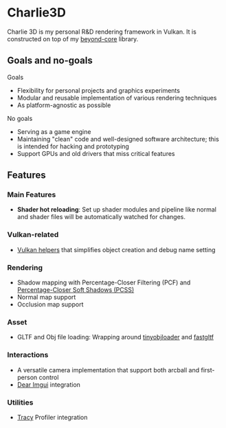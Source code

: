 # Charlie3D

Charlie 3D is my personal R&D rendering framework in Vulkan. It is constructed on top of
my [beyond-core](https://github.com/Beyond-Engine/Core) library.

## Goals and no-goals

Goals

- Flexibility for personal projects and graphics experiments
- Modular and reusable implementation of various rendering techniques
- As platform-agnostic as possible

No goals

- Serving as a game engine
- Maintaining "clean" code and well-designed software architecture; this is intended for hacking and prototyping
- Support GPUs and old drivers that miss critical features

## Features

### Main Features

- **Shader hot reloading**: Set up shader modules and pipeline like normal and shader files will be automatically
  watched for changes.

### Vulkan-related

- [Vulkan helpers](Charlie/vulkan_helpers) that simplifies object creation and debug name setting

### Rendering

- Shadow mapping with Percentage-Closer Filtering (PCF)
  and [Percentage-Closer Soft Shadows (PCSS)](https://developer.download.nvidia.cn/shaderlibrary/docs/shadow_PCSS.pdf)
- Normal map support
- Occlusion map support

### Asset

- GLTF and Obj file loading: Wrapping around [tinyobjloader](https://github.com/tinyobjloader/tinyobjloader)
  and [fastgltf](https://github.com/spnda/fastgltf)

### Interactions

- A versatile camera implementation that support both arcball and first-person control
- [Dear Imgui](https://github.com/ocornut/imgui) integration

### Utilities

- [Tracy](https://github.com/wolfpld/tracy) Profiler integration
